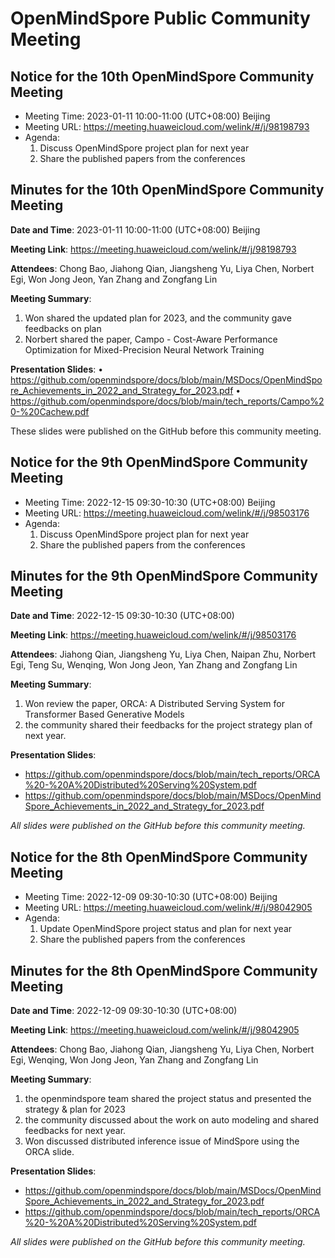 # OpenMindSpore Public Community Meeting

## Notice for the 10th OpenMindSpore Community Meeting
- Meeting Time: 2023-01-11 10:00-11:00 (UTC+08:00) Beijing
- Meeting URL:  https://meeting.huaweicloud.com/welink/#/j/98198793
- Agenda:
    1. Discuss OpenMindSpore project plan for next year
    2. Share the published papers from the conferences



## Minutes for the 10th OpenMindSpore Community Meeting
**Date and Time**: 
2023-01-11 10:00-11:00 (UTC+08:00) Beijing

**Meeting Link**:
https://meeting.huaweicloud.com/welink/#/j/98198793

**Attendees**:
Chong Bao, Jiahong Qian, Jiangsheng Yu, Liya Chen, Norbert Egi, Won Jong Jeon, Yan Zhang and Zongfang Lin

**Meeting Summary**:
1. Won shared the updated plan for 2023, and the community gave feedbacks on plan
2. Norbert shared the paper, Campo - Cost-Aware Performance Optimization for Mixed-Precision Neural Network Training

**Presentation Slides**:
•	https://github.com/openmindspore/docs/blob/main/MSDocs/OpenMindSpore_Achievements_in_2022_and_Strategy_for_2023.pdf
•	https://github.com/openmindspore/docs/blob/main/tech_reports/Campo%20-%20Cachew.pdf

These slides were published on the GitHub before this community meeting.



## Notice for the 9th OpenMindSpore Community Meeting
- Meeting Time: 2022-12-15 09:30-10:30 (UTC+08:00) Beijing
- Meeting URL:  https://meeting.huaweicloud.com/welink/#/j/98503176
- Agenda:
    1. Discuss OpenMindSpore project plan for next year
    2. Share the published papers from the conferences



## Minutes for the 9th OpenMindSpore Community Meeting
**Date and Time**: 
2022-12-15 09:30-10:30 (UTC+08:00)

**Meeting Link**:
https://meeting.huaweicloud.com/welink/#/j/98503176

**Attendees**:
Jiahong Qian, Jiangsheng Yu, Liya Chen, Naipan Zhu, Norbert Egi, Teng Su, Wenqing, Won Jong Jeon, Yan Zhang and Zongfang Lin

**Meeting Summary**:
1. Won review the paper, ORCA: A Distributed Serving System for Transformer Based Generative Models
2. the community shared their feedbacks for the project strategy plan of next year.

**Presentation Slides**:
- https://github.com/openmindspore/docs/blob/main/tech_reports/ORCA%20-%20A%20Distributed%20Serving%20System.pdf
- https://github.com/openmindspore/docs/blob/main/MSDocs/OpenMindSpore_Achievements_in_2022_and_Strategy_for_2023.pdf

*All slides were published on the GitHub before this community meeting.*




## Notice for the 8th OpenMindSpore Community Meeting
- Meeting Time: 2022-12-09 09:30-10:30 (UTC+08:00) Beijing
- Meeting URL:  https://meeting.huaweicloud.com/welink/#/j/98042905
- Agenda:
    1. Update OpenMindSpore project status and plan for next year
    2. Share the published papers from the conferences

## Minutes for the 8th OpenMindSpore Community Meeting
**Date and Time**: 
2022-12-09 09:30-10:30 (UTC+08:00)

**Meeting Link**:
https://meeting.huaweicloud.com/welink/#/j/98042905

**Attendees**:
Chong Bao, Jiahong Qian, Jiangsheng Yu, Liya Chen, Norbert Egi, Wenqing, Won Jong Jeon, Yan Zhang and Zongfang Lin

**Meeting Summary**:
1. the openmindspore team shared the project status and presented the strategy & plan for 2023
2. the community discussed about the work on auto modeling and shared feedbacks for next year.
3. Won discussed distributed inference issue of MindSpore using the ORCA slide.

**Presentation Slides**:
- https://github.com/openmindspore/docs/blob/main/MSDocs/OpenMindSpore_Achievements_in_2022_and_Strategy_for_2023.pdf
- https://github.com/openmindspore/docs/blob/main/tech_reports/ORCA%20-%20A%20Distributed%20Serving%20System.pdf

*All slides were published on the GitHub before this community meeting.*
